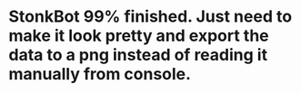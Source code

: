 # StonkBot 99% finished. Just need to make it look pretty and export the data to a png instead of reading it manually from console. 
